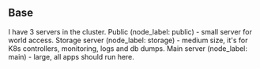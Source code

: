 
Base
----

I have 3 servers in the cluster.
Public (node_label: public) - small server for world access.
Storage server (node_label: storage) - medium size, it's for K8s controllers, monitoring, logs and db dumps.
Main server (node_label: main) - large, all apps should run here. 



